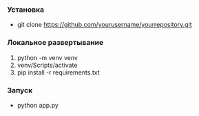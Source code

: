### Установка
- git clone https://github.com/yourusername/yourrepository.git

### Локальное развертывание

1) python -m venv venv
2) venv/Scripts/activate
3) pip install -r requirements.txt

### Запуск

- python app.py